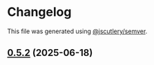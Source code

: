 # Changelog

This file was generated using [@jscutlery/semver](https://github.com/jscutlery/semver).

## [0.5.2](https://github.com/Sitecore-PD/sitecore.cloudsdk.js/compare/search-0.5.2-rc.0...search-0.5.2) (2025-06-18)
